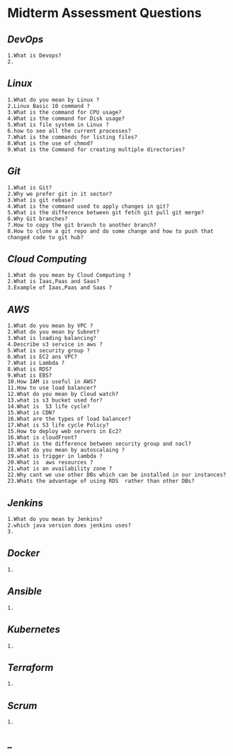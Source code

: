 # **Midterm Assessment Questions**
## _DevOps_
    1.What is Devops?
    2.

## _Linux_

    1.What do you mean by Linux ?
    2.Linux Basic 10 command ?
    3.What is the command for CPU usage?
    4.What is the command for Disk usage?
    5.What is file system in Linux ?
    6.how to see all the current processes?
    7.What is the commands for listing files?
    8.What is the use of chmod?
    9.What is the Command for creating multiple directories?

## _Git_
    1.What is Git?
    2.Why we prefer git in it sector?
    3.What is git rebase?
    4.What is the command used to apply changes in git?
    5.What is the difference between git fetch git pull git merge?
    6.Why Git branches?
    7.How to copy the git branch to another branch?
    8.How to clone a git repo and do some change and how to push that changed code to git hub?
    
## _Cloud Computing_
    1.What do you mean by Cloud Computing ?
    2.What is Iaas,Paas and Saas?
    3.Example of Iaas,Paas and Saas ?
## _AWS_
    1.What do you mean by VPC ?
    2.What do you mean by Subnet?
    3.What is loading balancing?
    4.Describe s3 service in aws ?
    5.What is security group ?
    6.What is EC2 ans VPC?
    7.What is Lambda ?
    8.What is RDS?
    9.What is EBS?
    10.How IAM is useful in AWS?
    11.How to use load balancer?
    12.What do you mean by Cloud watch?
    13.what is s3 bucket used for?
    14.What is  S3 life cycle?
    15.What is CDN?
    16.What are the types of load balancer?
    17.What is S3 life cycle Policy?
    15.How to deploy web servers in Ec2?
    16.What is cloudFront?
    17.What is the difference between security group and nacl?
    18.What do you mean by autoscalaing ?
    19.what is trigger in lambda ?
    20.What is  aws resources ?
    21.what is an availability zone ?
    22.Why cant we use other DBs which can be installed in our instances?
    23.Whats the advantage of using RDS  rather than other DBs?

## _Jenkins_
    1.What do you mean by Jenkins?
    2.which java version does jenkins uses?
    3.
    
## _Docker_
    1.
    
    
    
## _Ansible_
    1.
    
    
## _Kubernetes_
    1.
    
    
## _Terraform_
    1.
    
    
## _Scrum_
    1.
    
    
    
## _
    

